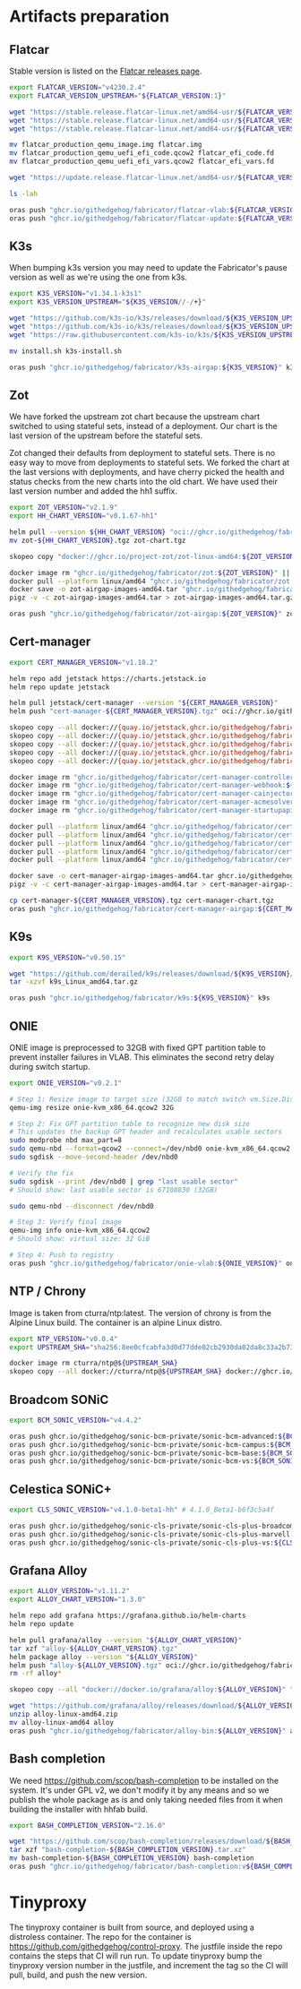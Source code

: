 # Artifacts preparation

## Flatcar

Stable version is listed on the [Flatcar releases page](https://www.flatcar.org/releases).

```bash
export FLATCAR_VERSION="v4230.2.4"
export FLATCAR_VERSION_UPSTREAM="${FLATCAR_VERSION:1}"

wget "https://stable.release.flatcar-linux.net/amd64-usr/${FLATCAR_VERSION_UPSTREAM}/flatcar_production_qemu_image.img"
wget "https://stable.release.flatcar-linux.net/amd64-usr/${FLATCAR_VERSION_UPSTREAM}/flatcar_production_qemu_uefi_efi_code.qcow2"
wget "https://stable.release.flatcar-linux.net/amd64-usr/${FLATCAR_VERSION_UPSTREAM}/flatcar_production_qemu_uefi_efi_vars.qcow2"

mv flatcar_production_qemu_image.img flatcar.img
mv flatcar_production_qemu_uefi_efi_code.qcow2 flatcar_efi_code.fd
mv flatcar_production_qemu_uefi_efi_vars.qcow2 flatcar_efi_vars.fd

wget "https://update.release.flatcar-linux.net/amd64-usr/${FLATCAR_VERSION_UPSTREAM}/flatcar_production_update.gz"

ls -lah

oras push "ghcr.io/githedgehog/fabricator/flatcar-vlab:${FLATCAR_VERSION}" flatcar.img flatcar_efi_code.fd flatcar_efi_vars.fd
oras push "ghcr.io/githedgehog/fabricator/flatcar-update:${FLATCAR_VERSION}" flatcar_production_update.gz
```

## K3s

When bumping k3s version you may need to update the Fabricator's pause version as well as we're using the one from k3s.

```bash
export K3S_VERSION="v1.34.1-k3s1"
export K3S_VERSION_UPSTREAM="${K3S_VERSION//-/+}"

wget "https://github.com/k3s-io/k3s/releases/download/${K3S_VERSION_UPSTREAM}/k3s"
wget "https://github.com/k3s-io/k3s/releases/download/${K3S_VERSION_UPSTREAM}/k3s-airgap-images-amd64.tar.gz"
wget "https://raw.githubusercontent.com/k3s-io/k3s/${K3S_VERSION_UPSTREAM}/install.sh"

mv install.sh k3s-install.sh

oras push "ghcr.io/githedgehog/fabricator/k3s-airgap:${K3S_VERSION}" k3s k3s-airgap-images-amd64.tar.gz k3s-install.sh
```

## Zot
We have forked the upstream zot chart because the upstream chart switched to
using stateful sets, instead of a deployment. Our chart is the last version of
the upstream before the stateful sets.

Zot changed their defaults from deployment to stateful sets. There is no easy
way to move from deployments to stateful sets. We forked the chart at the last
versions with deployments, and have cherry picked the health and status checks
from the new charts into the old chart. We have used their last version number
and added the hh1 suffix.

```bash
export ZOT_VERSION="v2.1.9"
export HH_CHART_VERSION="v0.1.67-hh1"

helm pull --version ${HH_CHART_VERSION} "oci://ghcr.io/githedgehog/fabricator/charts/zot"
mv zot-${HH_CHART_VERSION}.tgz zot-chart.tgz

skopeo copy "docker://ghcr.io/project-zot/zot-linux-amd64:${ZOT_VERSION}" "docker://ghcr.io/githedgehog/fabricator/zot:${ZOT_VERSION}"

docker image rm "ghcr.io/githedgehog/fabricator/zot:${ZOT_VERSION}" || true
docker pull --platform linux/amd64 "ghcr.io/githedgehog/fabricator/zot:${ZOT_VERSION}"
docker save -o zot-airgap-images-amd64.tar "ghcr.io/githedgehog/fabricator/zot:${ZOT_VERSION}"
pigz -v -c zot-airgap-images-amd64.tar > zot-airgap-images-amd64.tar.gz

oras push "ghcr.io/githedgehog/fabricator/zot-airgap:${ZOT_VERSION}" zot-airgap-images-amd64.tar.gz zot-chart.tgz
```

## Cert-manager

```bash
export CERT_MANAGER_VERSION="v1.18.2"

helm repo add jetstack https://charts.jetstack.io
helm repo update jetstack

helm pull jetstack/cert-manager --version "${CERT_MANAGER_VERSION}"
helm push "cert-manager-${CERT_MANAGER_VERSION}.tgz" oci://ghcr.io/githedgehog/fabricator/charts

skopeo copy --all docker://{quay.io/jetstack,ghcr.io/githedgehog/fabricator}/cert-manager-controller:${CERT_MANAGER_VERSION}
skopeo copy --all docker://{quay.io/jetstack,ghcr.io/githedgehog/fabricator}/cert-manager-webhook:${CERT_MANAGER_VERSION}
skopeo copy --all docker://{quay.io/jetstack,ghcr.io/githedgehog/fabricator}/cert-manager-cainjector:${CERT_MANAGER_VERSION}
skopeo copy --all docker://{quay.io/jetstack,ghcr.io/githedgehog/fabricator}/cert-manager-acmesolver:${CERT_MANAGER_VERSION}
skopeo copy --all docker://{quay.io/jetstack,ghcr.io/githedgehog/fabricator}/cert-manager-startupapicheck:${CERT_MANAGER_VERSION}

docker image rm "ghcr.io/githedgehog/fabricator/cert-manager-controller:${CERT_MANAGER_VERSION}"
docker image rm "ghcr.io/githedgehog/fabricator/cert-manager-webhook:${CERT_MANAGER_VERSION}"
docker image rm "ghcr.io/githedgehog/fabricator/cert-manager-cainjector:${CERT_MANAGER_VERSION}"
docker image rm "ghcr.io/githedgehog/fabricator/cert-manager-acmesolver:${CERT_MANAGER_VERSION}"
docker image rm "ghcr.io/githedgehog/fabricator/cert-manager-startupapicheck:${CERT_MANAGER_VERSION}"

docker pull --platform linux/amd64 "ghcr.io/githedgehog/fabricator/cert-manager-controller:${CERT_MANAGER_VERSION}"
docker pull --platform linux/amd64 "ghcr.io/githedgehog/fabricator/cert-manager-webhook:${CERT_MANAGER_VERSION}"
docker pull --platform linux/amd64 "ghcr.io/githedgehog/fabricator/cert-manager-cainjector:${CERT_MANAGER_VERSION}"
docker pull --platform linux/amd64 "ghcr.io/githedgehog/fabricator/cert-manager-acmesolver:${CERT_MANAGER_VERSION}"
docker pull --platform linux/amd64 "ghcr.io/githedgehog/fabricator/cert-manager-startupapicheck:${CERT_MANAGER_VERSION}"

docker save -o cert-manager-airgap-images-amd64.tar ghcr.io/githedgehog/fabricator/cert-manager-{controller,webhook,cainjector,acmesolver,startupapicheck}:${CERT_MANAGER_VERSION}
pigz -v -c cert-manager-airgap-images-amd64.tar > cert-manager-airgap-images-amd64.tar.gz

cp cert-manager-${CERT_MANAGER_VERSION}.tgz cert-manager-chart.tgz
oras push "ghcr.io/githedgehog/fabricator/cert-manager-airgap:${CERT_MANAGER_VERSION}" cert-manager-airgap-images-amd64.tar.gz cert-manager-chart.tgz
```

## K9s

```bash
export K9S_VERSION="v0.50.15"

wget "https://github.com/derailed/k9s/releases/download/${K9S_VERSION}/k9s_Linux_amd64.tar.gz"
tar -xzvf k9s_Linux_amd64.tar.gz

oras push "ghcr.io/githedgehog/fabricator/k9s:${K9S_VERSION}" k9s
```

## ONIE

ONIE image is preprocessed to 32GB with fixed GPT partition table to prevent installer failures in VLAB. This eliminates the second retry delay during switch startup.

```bash
export ONIE_VERSION="v0.2.1"

# Step 1: Resize image to target size (32GB to match switch vm.Size.Disk)
qemu-img resize onie-kvm_x86_64.qcow2 32G

# Step 2: Fix GPT partition table to recognize new disk size
# This updates the backup GPT header and recalculates usable sectors
sudo modprobe nbd max_part=8
sudo qemu-nbd --format=qcow2 --connect=/dev/nbd0 onie-kvm_x86_64.qcow2
sudo sgdisk --move-second-header /dev/nbd0

# Verify the fix
sudo sgdisk --print /dev/nbd0 | grep "last usable sector"
# Should show: last usable sector is 67108830 (32GB)

sudo qemu-nbd --disconnect /dev/nbd0

# Step 3: Verify final image
qemu-img info onie-kvm_x86_64.qcow2
# Should show: virtual size: 32 GiB

# Step 4: Push to registry
oras push "ghcr.io/githedgehog/fabricator/onie-vlab:${ONIE_VERSION}" onie-kvm_x86_64.qcow2 onie_efi_code.fd onie_efi_vars.fd
```

## NTP / Chrony

Image is taken from cturra/ntp:latest. The version of chrony is from the Alpine
Linux build. The container is an alpine Linux distro.

```bash
export NTP_VERSION="v0.0.4"
export UPSTREAM_SHA="sha256:8ee0cfcabfa3d0d77dde02cb2930da02da8c33a2b7393bb429010cbae0b9d509"

docker image rm cturra/ntp@${UPSTREAM_SHA}
skopeo copy --all docker://cturra/ntp@${UPSTREAM_SHA} docker://ghcr.io/githedgehog/fabricator/ntp:${NTP_VERSION}
```

## Broadcom SONiC

```bash
export BCM_SONIC_VERSION="v4.4.2"

oras push ghcr.io/githedgehog/sonic-bcm-private/sonic-bcm-advanced:${BCM_SONIC_VERSION} sonic-broadcom-enterprise-advanced.bin
oras push ghcr.io/githedgehog/sonic-bcm-private/sonic-bcm-campus:${BCM_SONIC_VERSION} sonic-broadcom-campus.bin
oras push ghcr.io/githedgehog/sonic-bcm-private/sonic-bcm-base:${BCM_SONIC_VERSION} sonic-broadcom-enterprise-base.bin
oras push ghcr.io/githedgehog/sonic-bcm-private/sonic-bcm-vs:${BCM_SONIC_VERSION} sonic-vs.bin
```

## Celestica SONiC+

```bash
export CLS_SONIC_VERSION="v4.1.0-beta1-hh" # 4.1.0_Beta1-b6f3c5a4f

oras push ghcr.io/githedgehog/sonic-cls-private/sonic-cls-plus-broadcom:${CLS_SONIC_VERSION} sonic-broadcom.bin
oras push ghcr.io/githedgehog/sonic-cls-private/sonic-cls-plus-marvell:${CLS_SONIC_VERSION} sonic-innovium.bin
oras push ghcr.io/githedgehog/sonic-cls-private/sonic-cls-plus-vs:${CLS_SONIC_VERSION} sonic-vs.bin
```

## Grafana Alloy

```bash
export ALLOY_VERSION="v1.11.2"
export ALLOY_CHART_VERSION="1.3.0"

helm repo add grafana https://grafana.github.io/helm-charts
helm repo update

helm pull grafana/alloy --version "${ALLOY_CHART_VERSION}"
tar xzf "alloy-${ALLOY_CHART_VERSION}.tgz"
helm package alloy --version "${ALLOY_VERSION}"
helm push "alloy-${ALLOY_VERSION}.tgz" oci://ghcr.io/githedgehog/fabricator/charts
rm -rf alloy*

skopeo copy --all "docker://docker.io/grafana/alloy:${ALLOY_VERSION}" "docker://ghcr.io/githedgehog/fabricator/alloy:${ALLOY_VERSION}"

wget "https://github.com/grafana/alloy/releases/download/${ALLOY_VERSION}/alloy-linux-amd64.zip"
unzip alloy-linux-amd64.zip
mv alloy-linux-amd64 alloy
oras push "ghcr.io/githedgehog/fabricator/alloy-bin:${ALLOY_VERSION}" alloy
```

## Bash completion

We need https://github.com/scop/bash-completion to be installed on the system. It's under GPL v2, we don't modify it by
any means and so we publish the whole package as is and only taking needed files from it when building the installer
with hhfab build.

```bash
export BASH_COMPLETION_VERSION="2.16.0"

wget "https://github.com/scop/bash-completion/releases/download/${BASH_COMPLETION_VERSION}/bash-completion-${BASH_COMPLETION_VERSION}.tar.xz"
tar xzf "bash-completion-${BASH_COMPLETION_VERSION}.tar.xz"
mv bash-completion-${BASH_COMPLETION_VERSION} bash-completion
oras push "ghcr.io/githedgehog/fabricator/bash-completion:v${BASH_COMPLETION_VERSION}" bash-completion
```

# Tinyproxy

The tinyproxy container is built from source, and deployed using a distroless
container. The repo for the container is https://github.com/githedgehog/control-proxy.
The justfile inside the repo contains the steps that CI will run run. To update
tinyproxy bump the tinyproxy version number in the justfile, and increment the tag so the
CI will pull, build, and push the new version.
